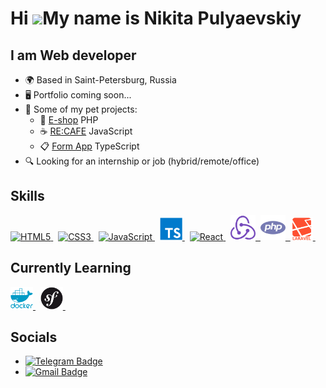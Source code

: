 # Hi ![](https://user-images.githubusercontent.com/18350557/176309783-0785949b-9127-417c-8b55-ab5a4333674e.gif)My name is Nikita Pulyaevskiy

## I am Web developer
- 🌍  Based in Saint-Petersburg, Russia
- 🖥️  Portfolio coming soon...
- 📖 Some of my pet projects:
  - 🏪  [E-shop](https://github.com/flametong/e-shop) PHP
  - ☕  [RE:CAFE](https://github.com/flametong/re-cafe) JavaScript
  - 📋  [Form App](https://github.com/flametong/FrontCloudCamp-Test-Assignment-Solution) TypeScript
- 🔍  Looking for an internship or job (hybrid/remote/office)
  
## Skills
<p align="left">
  <a href="https://developer.mozilla.org/en-US/docs/Glossary/HTML5" target="_blank" rel="noreferrer">
    <img src="https://raw.githubusercontent.com/danielcranney/readme-generator/main/public/icons/skills/html5-colored.svg" width="36" height="36" alt="HTML5" />
  </a> &nbsp;
  <a href="https://www.w3.org/TR/CSS/#css" target="_blank" rel="noreferrer">
    <img src="https://raw.githubusercontent.com/danielcranney/readme-generator/main/public/icons/skills/css3-colored.svg" width="36" height="36" alt="CSS3" />
  </a> &nbsp;
  <a href="https://developer.mozilla.org/en-US/docs/Web/JavaScript" target="_blank" rel="noreferrer">
    <img src="https://raw.githubusercontent.com/danielcranney/readme-generator/main/public/icons/skills/javascript-colored.svg" width="36" height="36" alt="JavaScript" />
  </a> &nbsp;
  <a href="https://www.typescriptlang.org/" target="_blank" rel="noreferrer">
    <img src="https://github.com/devicons/devicon/blob/master/icons/typescript/typescript-plain.svg" width="36" height="36" alt="TypeScript" />
  </a> &nbsp;
  <a href="https://reactjs.org/" target="_blank" rel="noreferrer">
    <img src="https://raw.githubusercontent.com/danielcranney/readme-generator/main/public/icons/skills/react-colored.svg" width="36" height="36" alt="React" />
  </a> &nbsp; 
  <a href="https://redux.js.org/" target="_blank" rel="noreferrer">
      <img src="https://github.com/devicons/devicon/blob/master/icons/redux/redux-original.svg" title="Redux" alt="Redux" width="40" height="40"/>&nbsp;
  </a>
  <a href="https://www.php.net/" target="_blank" rel="noreferrer">
      <img src="https://github.com/devicons/devicon/blob/master/icons/php/php-plain.svg" title="PHP" alt="PHP" width="40" height="40"/>&nbsp;
  </a>
  <a href="https://laravel.com/" target="_blank" rel="noreferrer">
    <img src="https://github.com/devicons/devicon/blob/master/icons/laravel/laravel-plain-wordmark.svg" width="36" height="36" alt="Laravel" />
  </a> &nbsp;
</p>

## Currently Learning
<p align="left">
  <a href="https://www.docker.com/" target="_blank" rel="noreferrer">
    <img src="https://github.com/devicons/devicon/blob/master/icons/docker/docker-plain-wordmark.svg" width="36" height="36" alt="Docker" />
  </a> &nbsp;
  <a href="https://symfony.com/" target="_blank" rel="noreferrer">
    <img src="https://github.com/devicons/devicon/blob/master/icons/symfony/symfony-original.svg" width="36" height="36" alt="Symfony" />
  </a> &nbsp;
</p>

## Socials
- [![Telegram Badge](https://img.shields.io/badge/-t.me/flametong-blue?style=flat&logo=telegram&logoColor=white)](https://t.me/flametong) 
- [![Gmail Badge](https://img.shields.io/badge/-gmail-red?style=flat&logo=gmail&logoColor=white)](mailto:nikpul10@gmail.com)

